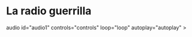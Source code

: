 # La radio guerrilla


audio id="audio1" controls="controls" loop="loop" autoplay="autoplay" >
   <source src="scene1.mp3" type="audio/mpeg" />
   <source src="http://giss.tv:8000/guerrillaradio.ogg" type="audio/ogg" />
</audio>
